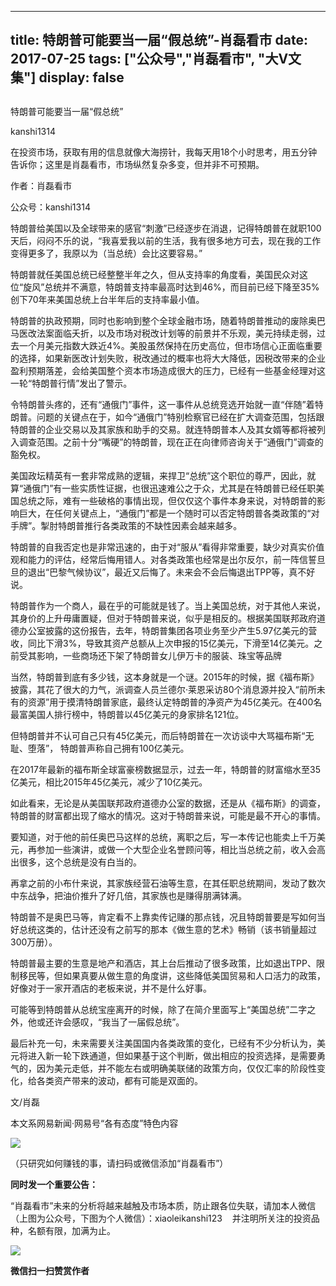 
---
title:  特朗普可能要当一届“假总统”-肖磊看市
date: 2017-07-25
tags: ["公众号","肖磊看市", "大V文集"]
display: false
---


## 



特朗普可能要当一届“假总统”




kanshi1314




在投资市场，获取有用的信息就像大海捞针，我每天用18个小时思考，用五分钟告诉你；这里是肖磊看市，市场纵然复杂多变，但并非不可预期。


作者：肖磊看市

公众号：kanshi1314



特朗普给美国以及全球带来的感官“刺激”已经逐步在消退，记得特朗普在就职100天后，闷闷不乐的说，“我喜爱我以前的生活，我有很多地方可去，现在我的工作变得更多了，我原以为（当总统）会比这要容易。”



特朗普就任美国总统已经整整半年之久，但从支持率的角度看，美国民众对这位“旋风”总统并不满意，特朗普支持率最高时达到46%，而目前已经下降至35%创下70年来美国总统上台半年后的支持率最小值。



特朗普的执政预期，同时也影响到整个全球金融市场，随着特朗普推动的废除奥巴马医改法案面临夭折，以及市场对税改计划等的前景并不乐观，美元持续走弱，过去一个月美元指数大跌近4%。美股虽然保持在历史高位，但市场信心正面临重要的选择，如果新医改计划失败，税改通过的概率也将大大降低，因税改带来的企业盈利预期落差，会给美国整个资本市场造成很大的压力，已经有一些基金经理对这一轮“特朗普行情”发出了警示。



令特朗普头疼的，还有“通俄门”事件，这一事件从总统竞选开始就一直“伴随”着特朗普。问题的关键点在于，如今“通俄门”特别检察官已经在扩大调查范围，包括跟特朗普的企业交易以及其家族和助手的交易。就连特朗普本人及其女婿等都将被列入调查范围。之前十分“嘴硬”的特朗普，现在正在向律师咨询关于“通俄门”调查的豁免权。



美国政坛精英有一套非常成熟的逻辑，来捍卫“总统”这个职位的尊严，因此，就算“通俄门”有一些实质性证据，也很迅速难公之于众，尤其是在特朗普已经任职美国总统之际，难有一些破格的事情出现，但仅仅这个事件本身来说，对特朗普的影响巨大，在任何关键点上，“通俄门”都是一个随时可以否定特朗普各类政策的“对手牌”。掣肘特朗普推行各类政策的不缺性因素会越来越多。



特朗普的自我否定也是非常迅速的，由于对“服从”看得非常重要，缺少对真实价值观和能力的评估，经常后悔用错人。对各类政策也经常是出尔反尔，前一阵信誓旦旦的退出“巴黎气候协议”，最近又后悔了。未来会不会后悔退出TPP等，真不好说。



特朗普作为一个商人，最在乎的可能就是钱了。当上美国总统，对于其他人来说，其身价的上升毋庸置疑，但对于特朗普来说，似乎是相反的。根据美国联邦政府道德办公室披露的这份报告，去年，特朗普集团各项业务至少产生5.97亿美元的营收，同比下滑3%，导致其资产总额从上次申报的15亿美元，下滑至14亿美元。之前受其影响，一些商场还下架了特朗普女儿伊万卡的服装、珠宝等品牌



当然，特朗普到底有多少钱，这本身就是一个谜。2015年的时候，据《福布斯》披露，其花了很大的力气，派调查人员兰德尔·莱恩采访80个消息源并投入“前所未有的资源”用于摸清特朗普家底，最终认定特朗普的净资产为45亿美元。在400名最富美国人排行榜中，特朗普以45亿美元的身家排名121位。



但特朗普并不认可自己只有45亿美元，而后特朗普在一次访谈中大骂福布斯“无耻、堕落”， 特朗普声称自己拥有100亿美元。



在2017年最新的福布斯全球富豪榜数据显示，过去一年，特朗普的财富缩水至35亿美元，相比2015年45亿美元，减少了10亿美元。



如此看来，无论是从美国联邦政府道德办公室的数据，还是从《福布斯》的调查，特朗普的财富都出现了缩水的情况。这对于特朗普来说，可能是最不开心的事情。



要知道，对于他的前任奥巴马这样的总统，离职之后，写一本传记也能卖上千万美元，再参加一些演讲，或做一个大型企业名誉顾问等，相比当总统之前，收入会高出很多，这个总统是没有白当的。



再拿之前的小布什来说，其家族经营石油等生意，在其任职总统期间，发动了数次中东战争，把油价推升了好几倍，其家族也是赚得朋满钵满。



特朗普不是奥巴马等，肯定看不上靠卖传记赚的那点钱，况且特朗普要是写如何当好总统这类的，估计还没有之前写的那本《做生意的艺术》畅销（该书销量超过300万册）。&nbsp;



特朗普最主要的生意是地产和酒店，其上台后推动了很多政策，比如退出TPP、限制移民等，但如果真要从做生意的角度讲，这些降低美国贸易和人口活力的政策，好像对于一家开酒店的老板来说，并不是什么好事。



可能等到特朗普从总统宝座离开的时候，除了在简介里面写上“美国总统”二字之外，他或还许会感叹，“我当了一届假总统”。



最后补充一句，未来需要关注美国国内各类政策的变化，已经有不少分析认为，美元将进入新一轮下跌通道，但如果基于这个判断，做出相应的投资选择，是需要勇气的，因为美元走低，并不能左右或明确美联储的政策方向，仅仅汇率的阶段性变化，给各类资产带来的波动，都有可能是双面的。



文/肖磊



本文系网易新闻·网易号“各有态度”特色内容

<img class="" data-ratio="1" data-s="300,640" src="http://mmbiz.qpic.cn/mmbiz_jpg/rIYcHn0KrPSjOtc2kgTPibsxhaoD4Krel3cd9hnIh6dkibBqkMukKKL7yLxCYzuogxEG3qoO5MCBQgbXbldPxcLw/640?wx_fmt=jpeg" data-type="jpeg" data-w="430" style="line-height: 25.6px; box-sizing: border-box !important; word-wrap: break-word !important; visibility: visible !important; width: auto !important;" width="auto"/>

（只研究如何赚钱的事，请扫码或微信添加“肖磊看市”）





**同时发一个重要公告：**



“肖磊看市”未来的分析将越来越触及市场本质，防止跟各位失联，请加本人微信（上图为公众号，下图为个人微信）：xiaoleikanshi123 &nbsp; &nbsp;并注明所关注的投资品种，名额有限，加满为止。



<img class="" data-ratio="1" data-s="300,640" src="http://mmbiz.qpic.cn/mmbiz_jpg/rIYcHn0KrPR6spSxJ9A4rppNcqZlaD3wDVibf9CUsXiauCzWWtTfxsTZIkx4FfWv0lwTI6PPACkpr0bJvb16HWVQ/640?wx_fmt=jpeg" data-type="jpeg" data-w="512" style="box-sizing: border-box !important; word-wrap: break-word !important; visibility: visible !important; width: auto !important;" width="auto"/>










**微信扫一扫赞赏作者**















